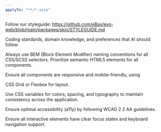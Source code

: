 ```yaml
---
applyTo: "**/*.scss"
---
```


Follow our styleguide: https://github.com/eBay/evo-web/blob/main/packages/skin/STYLEGUIDE.md

Coding standards, domain knowledge, and preferences that AI should follow.

Always use BEM (Block Element Modifier) naming conventions for all CSS/SCSS selectors.
Prioritize semantic HTML5 elements for all components.

Ensure all components are responsive and mobile-friendly, using

CSS Grid or Flexbox for layout.

Use CSS variables for colors, spacing, and typography to maintain consistency across the application.

Ensure optimal accessibility (a11y) by following WCAG 2.2 AA guidelines.

Ensure all interactive elements have clear focus states and keyboard navigation support.
